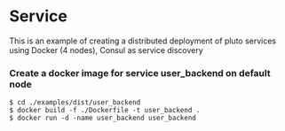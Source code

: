 # Service

This is an example of creating a distributed deployment of pluto services using Docker (4 nodes), Consul as service discovery

### Create a docker image for service user_backend on default node
```
$ cd ./examples/dist/user_backend
$ docker build -f ./Dockerfile -t user_backend .
$ docker run -d -name user_backend user_backend
```
